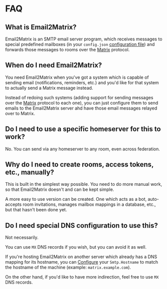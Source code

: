 # FAQ

## What is Email2Matrix?

Email2Matrix is an SMTP email server program, which receives messages to special predefined mailboxes (in your `config.json` [configuration file](./configuration.md)) and forwards those messages to rooms over the [Matrix](https://matrix.org) protocol.


## When do I need Email2Matrix?

You need Email2Matrix when you've got a system which is capable of sending email (notifications, reminders, etc.) and you'd like for that system to actually send a Matrix message instead.

Instead of redoing such systems (adding support for sending messages over the [Matrix](https://matrix.org) protocol to each one), you can just configure them to send emails to the Email2Matrix server ahd have those email messages relayed over to Matrix.


## Do I need to use a specific homeserver for this to work?

No. You can send via any homeserver to any room, even across federation.


## Why do I need to create rooms, access tokens, etc., manually?

This is built in the simplest way possible.
You need to do more manual work, so that Email2Matrix doesn't and can be kept simple.

A more easy to use version can be created.
One which acts as a bot, auto-accepts room invitations, manages mailbox mappings in a database, etc., but that hasn't been done yet.


## Do I need special DNS configuration to use this?

Not necessarily.

You can use `MX` DNS records if you wish, but you can avoid it as well.

If you're hosting Email2Matrix on another server which already has a DNS mapping for its hostname, you can [Configure](configuration.md) your `Smtp.Hostname` to match the hostname of the machine (example: `matrix.example.com`).

On the other hand, if you'd like to have more indirection, feel free to use `MX` DNS records.
